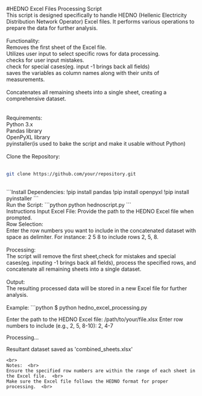 #HEDNO Excel Files Processing Script  <br>
This script is designed specifically to handle HEDNO (Hellenic Electricity Distribution Network Operator) Excel files. It performs various operations to prepare the data for further analysis.  <br>
  <br>
Functionality:  <br>
Removes the first sheet of the Excel file. <br> 
Utilizes user input to select specific rows for data processing.  <br>
checks for user input mistakes.  <br>
check for special cases(eg. input -1 brings back all fields)  <br>
saves the variables as column names along with their units of measurements. <br>   
Concatenates all remaining sheets into a single sheet, creating a comprehensive dataset.<br>    
  <br>
Requirements:  <br>
Python 3.x<br>
Pandas library<br>
OpenPyXL library<br>
pyinstaller(is used to bake the script and make it usable without Python)<br>
  <br>
Clone the Repository:<br>
  <br>
```bash
git clone https://github.com/your/repository.git
```
<br>
```Install Dependencies:
!pip install pandas 
!pip install openpyxl
!pip install pyinstaller 
```
<br>
Run the Script:  
```python
python hednoscript.py  
```
<br>
Instructions
Input Excel File:
Provide the path to the HEDNO Excel file when prompted.  
  <br>
Row Selection:  <br>
Enter the row numbers you want to include in the concatenated dataset with space as delimiter. For instance: 2 5 8 to include rows 2, 5, 8.<br>  
 <br>   
Processing:<br>  
The script will remove the first sheet,check for mistakes and special cases(eg. inputing -1 brings back all fields), process the specified rows, and concatenate all remaining sheets into a single dataset.<br>
  <br>
Output:<br>
The resulting processed data will be stored in a new Excel file for further analysis.<br>
  <br>
Example:
```python
$ python hedno_excel_processing.py

Enter the path to the HEDNO Excel file: /path/to/your/file.xlsx
Enter row numbers to include (e.g., 2, 5, 8-10): 2, 4-7

Processing...

Resultant dataset saved as 'combined_sheets.xlsx'
```
<br>
Notes:  <br>
Ensure the specified row numbers are within the range of each sheet in the Excel file.  <br>
Make sure the Excel file follows the HEDNO format for proper processing.  <br>
